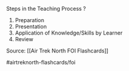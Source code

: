 Steps in the Teaching Process
?
1. Preparation
2. Presentation
3. Application of Knowledge/Skills by Learner
4. Review


Source: [[Air Trek North FOI Flashcards]]

#airtreknorth-flashcards/foi